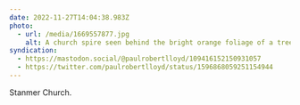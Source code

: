 ```yaml
---
date: 2022-11-27T14:04:38.983Z
photo:
  - url: /media/1669557877.jpg
    alt: A church spire seen behind the bright orange foliage of a tree.
syndication:
  - https://mastodon.social/@paulrobertlloyd/109416152150931057
  - https://twitter.com/paulrobertlloyd/status/1596868059251154944
---
```

Stanmer Church.
